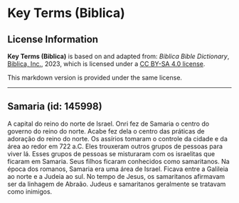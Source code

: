 # Key Terms (Biblica)

## License Information

**Key Terms (Biblica)** is based on and adapted from: _Biblica Bible Dictionary_, [Biblica, Inc.](https://www.biblica.com/), 2023, which is licensed under a [CC BY-SA 4.0 license](https://creativecommons.org/licenses/by-sa/4.0/legalcode.en).

This markdown version is provided under the same license.



--------------------------------

## Samaria (id: 145998)

A capital do reino do norte de Israel. Onri fez de Samaria o centro do governo do reino do norte. Acabe fez dela o centro das práticas de adoração do reino do norte. Os assírios tomaram o controle da cidade e da área ao redor em 722 a.C. Eles trouxeram outros grupos de pessoas para viver lá. Esses grupos de pessoas se misturaram com os israelitas que ficaram em Samaria. Seus filhos ficaram conhecidos como samaritanos. Na época dos romanos, Samaria era uma área de Israel. Ficava entre a Galileia ao norte e a Judeia ao sul. No tempo de Jesus, os samaritanos afirmavam ser da linhagem de Abraão. Judeus e samaritanos geralmente se tratavam como inimigos.


